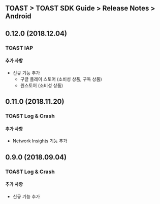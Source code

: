 ## TOAST > TOAST SDK Guide > Release Notes > Android

## 0.12.0 (2018.12.04)

### TOAST IAP

#### 추가 사항

* 신규 기능 추가
    * 구글 플레이 스토어 (소비성 상품, 구독 상품)
    * 원스토어 (소비성 상품)

## 0.11.0 (2018.11.20)

### TOAST Log & Crash

#### 추가 사항

* Network Insights 기능 추가

## 0.9.0 (2018.09.04)

### TOAST Log & Crash

#### 추가 사항

* 신규 기능 추가

